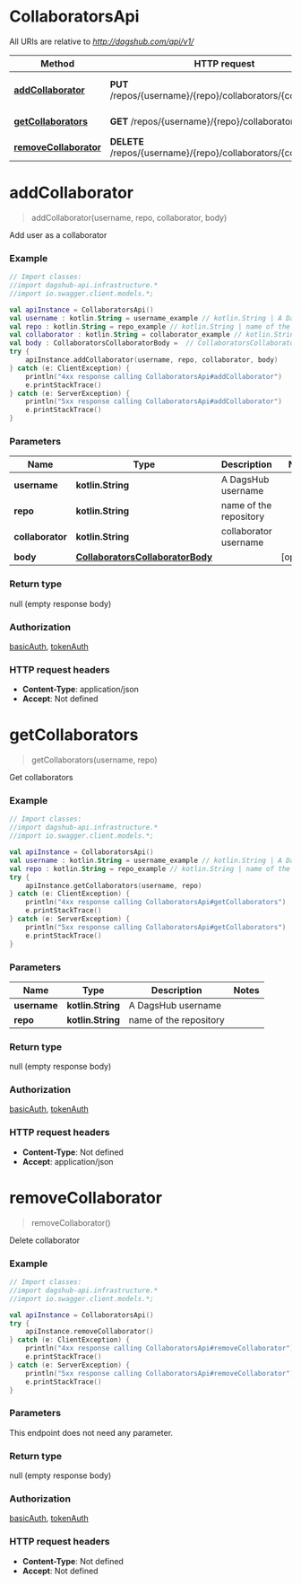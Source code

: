 # CollaboratorsApi

All URIs are relative to *http://dagshub.com/api/v1/*

Method | HTTP request | Description
------------- | ------------- | -------------
[**addCollaborator**](CollaboratorsApi.md#addCollaborator) | **PUT** /repos/{username}/{repo}/collaborators/{collaborator} | Add user as a collaborator
[**getCollaborators**](CollaboratorsApi.md#getCollaborators) | **GET** /repos/{username}/{repo}/collaborators | Get collaborators
[**removeCollaborator**](CollaboratorsApi.md#removeCollaborator) | **DELETE** /repos/{username}/{repo}/collaborators/{collaborator} | Delete collaborator

<a name="addCollaborator"></a>
# **addCollaborator**
> addCollaborator(username, repo, collaborator, body)

Add user as a collaborator

### Example
```kotlin
// Import classes:
//import dagshub-api.infrastructure.*
//import io.swagger.client.models.*;

val apiInstance = CollaboratorsApi()
val username : kotlin.String = username_example // kotlin.String | A DagsHub username
val repo : kotlin.String = repo_example // kotlin.String | name of the repository
val collaborator : kotlin.String = collaborator_example // kotlin.String | collaborator username
val body : CollaboratorsCollaboratorBody =  // CollaboratorsCollaboratorBody | 
try {
    apiInstance.addCollaborator(username, repo, collaborator, body)
} catch (e: ClientException) {
    println("4xx response calling CollaboratorsApi#addCollaborator")
    e.printStackTrace()
} catch (e: ServerException) {
    println("5xx response calling CollaboratorsApi#addCollaborator")
    e.printStackTrace()
}
```

### Parameters

Name | Type | Description  | Notes
------------- | ------------- | ------------- | -------------
 **username** | **kotlin.String**| A DagsHub username |
 **repo** | **kotlin.String**| name of the repository |
 **collaborator** | **kotlin.String**| collaborator username |
 **body** | [**CollaboratorsCollaboratorBody**](CollaboratorsCollaboratorBody.md)|  | [optional]

### Return type

null (empty response body)

### Authorization

[basicAuth](../README.md#basicAuth), [tokenAuth](../README.md#tokenAuth)

### HTTP request headers

 - **Content-Type**: application/json
 - **Accept**: Not defined

<a name="getCollaborators"></a>
# **getCollaborators**
> getCollaborators(username, repo)

Get collaborators

### Example
```kotlin
// Import classes:
//import dagshub-api.infrastructure.*
//import io.swagger.client.models.*;

val apiInstance = CollaboratorsApi()
val username : kotlin.String = username_example // kotlin.String | A DagsHub username
val repo : kotlin.String = repo_example // kotlin.String | name of the repository
try {
    apiInstance.getCollaborators(username, repo)
} catch (e: ClientException) {
    println("4xx response calling CollaboratorsApi#getCollaborators")
    e.printStackTrace()
} catch (e: ServerException) {
    println("5xx response calling CollaboratorsApi#getCollaborators")
    e.printStackTrace()
}
```

### Parameters

Name | Type | Description  | Notes
------------- | ------------- | ------------- | -------------
 **username** | **kotlin.String**| A DagsHub username |
 **repo** | **kotlin.String**| name of the repository |

### Return type

null (empty response body)

### Authorization

[basicAuth](../README.md#basicAuth), [tokenAuth](../README.md#tokenAuth)

### HTTP request headers

 - **Content-Type**: Not defined
 - **Accept**: application/json

<a name="removeCollaborator"></a>
# **removeCollaborator**
> removeCollaborator()

Delete collaborator

### Example
```kotlin
// Import classes:
//import dagshub-api.infrastructure.*
//import io.swagger.client.models.*;

val apiInstance = CollaboratorsApi()
try {
    apiInstance.removeCollaborator()
} catch (e: ClientException) {
    println("4xx response calling CollaboratorsApi#removeCollaborator")
    e.printStackTrace()
} catch (e: ServerException) {
    println("5xx response calling CollaboratorsApi#removeCollaborator")
    e.printStackTrace()
}
```

### Parameters
This endpoint does not need any parameter.

### Return type

null (empty response body)

### Authorization

[basicAuth](../README.md#basicAuth), [tokenAuth](../README.md#tokenAuth)

### HTTP request headers

 - **Content-Type**: Not defined
 - **Accept**: Not defined

